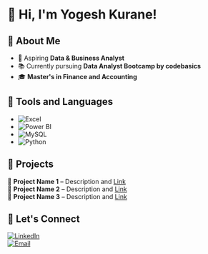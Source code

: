# 👋 Hi, I'm Yogesh Kurane!  

## 🔹 About Me  
- 🎯 Aspiring **Data & Business Analyst**  
- 📚 Currently pursuing **Data Analyst Bootcamp by codebasics**  
- 🎓 **Master's in Finance and Accounting**  

## 🔹 Tools and Languages  
- ![Excel](https://img.shields.io/badge/Microsoft_Excel-217346?style=for-the-badge&logo=microsoft-excel&logoColor=white)  
- ![Power BI](https://img.shields.io/badge/Power_BI-F2C811?style=for-the-badge&logo=power-bi&logoColor=black)  
- ![MySQL](https://img.shields.io/badge/MySQL-4479A1?style=for-the-badge&logo=mysql&logoColor=white)  
- ![Python](https://img.shields.io/badge/Python-3776AB?style=for-the-badge&logo=python&logoColor=white)  

## 🔹 Projects  
📌 **Project Name 1** – Description and [Link](#)  
📌 **Project Name 2** – Description and [Link](#)  
📌 **Project Name 3** – Description and [Link](#)  

## 🔹 Let's Connect  
[![LinkedIn](https://img.shields.io/badge/LinkedIn-0A66C2?style=for-the-badge&logo=linkedin&logoColor=white)](https://www.linkedin.com/in/yogeshkurane/)  
[![Email](https://img.shields.io/badge/Email-D14836?style=for-the-badge&logo=gmail&logoColor=white)](mailto:yogeshkurane.work@gmail.com)  
